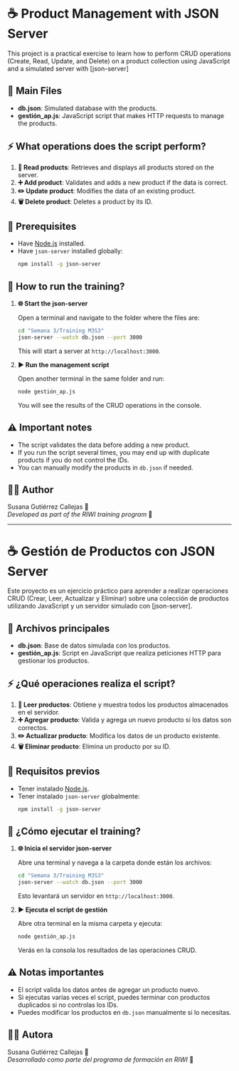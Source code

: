 # ☕ Product Management with JSON Server

This project is a practical exercise to learn how to perform CRUD operations (Create, Read, Update, and Delete) on a product collection using JavaScript and a simulated server with [json-server]

## 📁 Main Files

- **db.json**: Simulated database with the products.
- **gestión_ap.js**: JavaScript script that makes HTTP requests to manage the products.

## ⚡ What operations does the script perform?

1. **📖 Read products**: Retrieves and displays all products stored on the server.
2. **➕ Add product**: Validates and adds a new product if the data is correct.
3. **✏️ Update product**: Modifies the data of an existing product.
4. **🗑️ Delete product**: Deletes a product by its ID.

## 🔧 Prerequisites

- Have [Node.js](https://nodejs.org/) installed.
- Have `json-server` installed globally:
  ```bash
  npm install -g json-server
  ```

## 🚀 How to run the training?

1. **🌐 Start the json-server**

   Open a terminal and navigate to the folder where the files are:
   ```bash
   cd "Semana 3/Training M3S3"
   json-server --watch db.json --port 3000
   ```
   This will start a server at `http://localhost:3000`.

2. **▶️ Run the management script**

   Open another terminal in the same folder and run:
   ```bash
   node gestión_ap.js
   ```
   You will see the results of the CRUD operations in the console.

## ⚠️ Important notes

- The script validates the data before adding a new product.
- If you run the script several times, you may end up with duplicate products if you do not control the IDs.
- You can manually modify the products in `db.json` if needed.

## 👩‍💻 Author

Susana Gutiérrez Callejas 🤍    
*Developed as part of the RIWI training program* 🚀

-----

# ☕ Gestión de Productos con JSON Server

Este proyecto es un ejercicio práctico para aprender a realizar operaciones CRUD (Crear, Leer, Actualizar y Eliminar) sobre una colección de productos utilizando JavaScript y un servidor simulado con [json-server].

## 📁 Archivos principales

- **db.json**: Base de datos simulada con los productos.
- **gestión_ap.js**: Script en JavaScript que realiza peticiones HTTP para gestionar los productos.

## ⚡ ¿Qué operaciones realiza el script?

1. **📖 Leer productos**: Obtiene y muestra todos los productos almacenados en el servidor.
2. **➕ Agregar producto**: Valida y agrega un nuevo producto si los datos son correctos.
3. **✏️ Actualizar producto**: Modifica los datos de un producto existente.
4. **🗑️ Eliminar producto**: Elimina un producto por su ID.

## 🔧 Requisitos previos

- Tener instalado [Node.js](https://nodejs.org/).
- Tener instalado `json-server` globalmente:
  ```bash
  npm install -g json-server
  ```

## 🚀 ¿Cómo ejecutar el training?

1. **🌐 Inicia el servidor json-server**

   Abre una terminal y navega a la carpeta donde están los archivos:
   ```bash
   cd "Semana 3/Training M3S3"
   json-server --watch db.json --port 3000
   ```
   Esto levantará un servidor en `http://localhost:3000`.

2. **▶️ Ejecuta el script de gestión**

   Abre otra terminal en la misma carpeta y ejecuta:
   ```bash
   node gestión_ap.js
   ```
   Verás en la consola los resultados de las operaciones CRUD.

## ⚠️ Notas importantes

- El script valida los datos antes de agregar un producto nuevo.
- Si ejecutas varias veces el script, puedes terminar con productos duplicados si no controlas los IDs.
- Puedes modificar los productos en `db.json` manualmente si lo necesitas.

## 👩‍💻 Autora

Susana Gutiérrez Callejas 🤍    
*Desarrollado como parte del programa de formación en RIWI* 🚀
